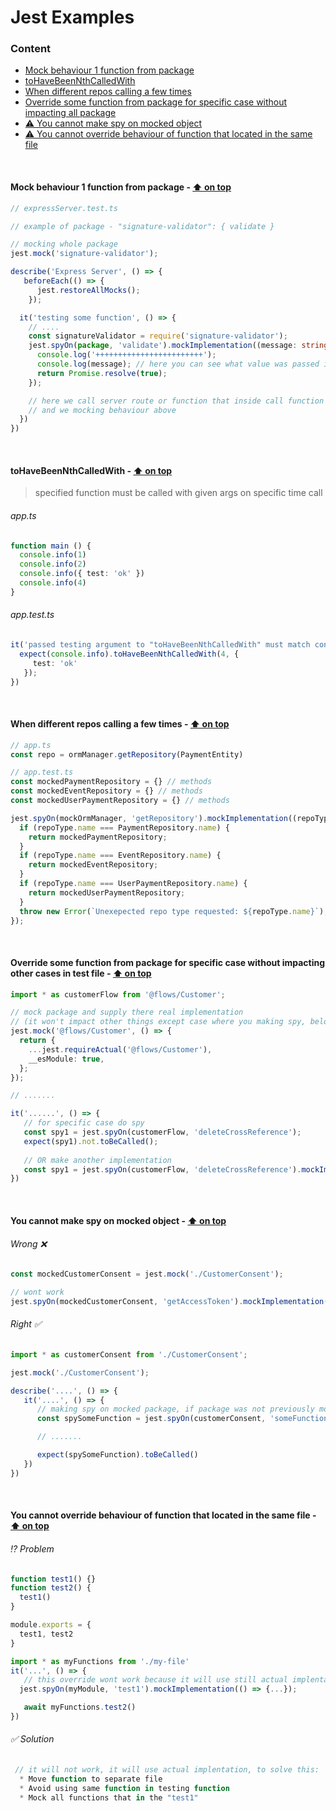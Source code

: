 # Jest Examples

### Content
* [Mock behaviour 1 function from package](#mock-behaviour-1-function-from-package)
* [toHaveBeenNthCalledWith](#tohavebeennthcalledwith)
* [When different repos calling a few times](#when-different-repos-calling-a-few-times)
* [Override some function from package for specific case without impacting all package](#override-some-function-from-package-for-specific-case-without-impacting-all-package)
* [⚠️ You cannot make spy on mocked object](#you-cannot-make-spy-on-mocked-object)
* [⚠️ You cannot override behaviour of function that located in the same file](#you-cannot-override-behaviour-of-function-that-located-in-the-same-file)

<br />


#### Mock behaviour 1 function from package - [⬆️ on top](#content)

```ts
// expressServer.test.ts

// example of package - "signature-validator": { validate }

// mocking whole package 
jest.mock('signature-validator');

describe('Express Server', () => {
   beforeEach(() => {
      jest.restoreAllMocks();
    });

  it('testing some function', () => {
    // ....
    const signatureValidator = require('signature-validator');
    jest.spyOn(package, 'validate').mockImplementation((message: string) => {
      console.log('++++++++++++++++++++++++');
      console.log(message); // here you can see what value was passed in process
      return Promise.resolve(true);
    });

    // here we call server route or function that inside call function "validate" from package "signature-validator"
    // and we mocking behaviour above
  })
})
```
<br />

#### toHaveBeenNthCalledWith - [⬆️ on top](#content)

> specified function must be called with given args on specific time call 

###### app.ts
```ts
function main () {
  console.info(1)
  console.info(2)
  console.info({ test: 'ok' })
  console.info(4)
}
 ```

###### app.test.ts
```ts
it('passed testing argument to "toHaveBeenNthCalledWith" must match console.info argument passed on 3 time of call', async () => {
  expect(console.info).toHaveBeenNthCalledWith(4, {
     test: 'ok'
   });
})

```
<br />

#### When different repos calling a few times - [⬆️ on top](#content)

```ts
// app.ts
const repo = ormManager.getRepository(PaymentEntity)
```

```ts
// app.test.ts
const mockedPaymentRepository = {} // methods
const mockedEventRepository = {} // methods
const mockedUserPaymentRepository = {} // methods

jest.spyOn(mockOrmManager, 'getRepository').mockImplementation((repoType) => {
  if (repoType.name === PaymentRepository.name) {
    return mockedPaymentRepository;
  }
  if (repoType.name === EventRepository.name) {
    return mockedEventRepository;
  }
  if (repoType.name === UserPaymentRepository.name) {
    return mockedUserPaymentRepository;
  }
  throw new Error(`Unexepected repo type requested: ${repoType.name}`);
});
```
<br />

#### Override some function from package for specific case without impacting other cases in test file - [⬆️ on top](#content)

```ts
import * as customerFlow from '@flows/Customer';

// mock package and supply there real implementation
// (it won't impact other things except case where you making spy, below)
jest.mock('@flows/Customer', () => {
  return {
    ...jest.requireActual('@flows/Customer'),
    __esModule: true,
  };
});

// .......

it('......', () => {
   // for specific case do spy
   const spy1 = jest.spyOn(customerFlow, 'deleteCrossReference');
   expect(spy1).not.toBeCalled();
   
   // OR make another implementation
   const spy1 = jest.spyOn(customerFlow, 'deleteCrossReference').mockImplementation(() => {});
})
```
<br />

#### You cannot make spy on mocked object - [⬆️ on top](#content)

###### Wrong ❌
```ts
const mockedCustomerConsent = jest.mock('./CustomerConsent');

// wont work 
jest.spyOn(mockedCustomerConsent, 'getAccessToken').mockImplementation(() => accessToken);
```

###### Right ✅
```ts
import * as customerConsent from './CustomerConsent';

jest.mock('./CustomerConsent');

describe('....', () => {
   it('....', () => {
      // making spy on mocked package, if package was not previously mocked it will be an error - jest.mock('./CustomerConsent');
      const spySomeFunction = jest.spyOn(customerConsent, 'someFunction').mockImplementation(() => {});

      // .......

      expect(spySomeFunction).toBeCalled()
   })
})

```
<br />

#### You cannot override behaviour of function that located in the same file - [⬆️ on top](#content)

###### ⁉️ Problem

```js
function test1() {}
function test2() {
  test1()
}

module.exports = {
  test1, test2
}

```
```js
import * as myFunctions from './my-file'
it('...', () => {
   // this override wont work because it will use still actual implentation, because this function in the same file
  jest.spyOn(myModule, 'test1').mockImplementation(() => {...});

   await myFunctions.test2()
})

```

###### ✅ Solution
```ts
 // it will not work, it will use actual implentation, to solve this:
  * Move function to separate file
  * Avoid using same function in testing function
  * Mock all functions that in the "test1"
```
